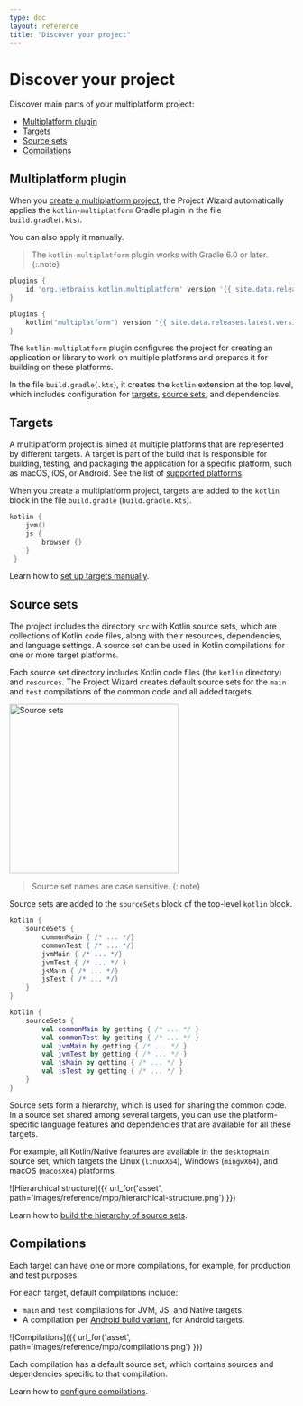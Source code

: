 ```yaml
---
type: doc
layout: reference
title: "Discover your project"
---
```


# Discover your project

Discover main parts of your multiplatform project:

* [Multiplatform plugin](#multiplatform-plugin)
* [Targets](#targets)
* [Source sets](#source-sets)
* [Compilations](#compilations)

## Multiplatform plugin

When you [create a multiplatform project](mpp-create-lib.html), the Project Wizard automatically applies the `kotlin-multiplatform` Gradle 
plugin in the file `build.gradle`(`.kts`).

You can also apply it manually.

>The `kotlin-multiplatform` plugin works with Gradle 6.0 or later. 
{:.note}

<div class="multi-language-sample" data-lang="groovy">
<div class="sample" markdown="1" theme="idea" mode="groovy">

```groovy
plugins {
    id 'org.jetbrains.kotlin.multiplatform' version '{{ site.data.releases.latest.version }}'
}
```

</div>
</div>

<div class="multi-language-sample" data-lang="kotlin">
<div class="sample" markdown="1" theme="idea" mode="kotlin" data-highlight-only>

```kotlin
plugins {
    kotlin("multiplatform") version "{{ site.data.releases.latest.version }}"
}
```

</div>
</div>

The `kotlin-multiplatform` plugin configures the project for creating an application or library to work on multiple platforms 
and prepares it for building on these platforms. 

In the file `build.gradle`(`.kts`), it creates the `kotlin` extension at the top level, which includes 
configuration for [targets](#targets), [source sets](#source-sets), and dependencies.


## Targets

A multiplatform project is aimed at multiple platforms that are represented by different targets. A target is part of the 
build that is responsible for building, testing, and packaging the application for a specific platform, such as macOS, 
iOS, or Android. See the list of [supported platforms](mpp-supported-platforms.html).

When you create a multiplatform project, targets are added to the `kotlin` block in the file `build.gradle` (`build.gradle.kts`).

<div class="sample" markdown="1" theme="idea" mode="kotlin" data-highlight-only>

```kotlin
kotlin {
    jvm()    
    js {
        browser {}
    }
 }
```

</div>

Learn how to [set up targets manually](mpp-set-up-targets.html).

## Source sets

The project includes the directory `src` with Kotlin source sets, which are collections of Kotlin code files, along with 
their resources, dependencies, and language settings. A source set can be used in Kotlin compilations for one or more 
target platforms. 

Each source set directory includes Kotlin code files (the `kotlin` directory) and `resources`. The Project Wizard creates 
default source sets for the `main` and `test` compilations of the common code and all added targets. 

<img class="img-responsive" src="{{ url_for('asset', path='images/reference/mpp/source-sets.png' )}}" alt="Source sets" width="300"/>

>Source set names are case sensitive.
{:.note}

Source sets are added to the `sourceSets` block of the top-level `kotlin` block.

<div class="multi-language-sample" data-lang="groovy">
<div class="sample" markdown="1" theme="idea" mode="groovy">

```groovy
kotlin {
    sourceSets {
        commonMain { /* ... */} 
        commonTest { /* ... */}
        jvmMain { /* ... */}
        jvmTest { /* ... */ }
        jsMain { /* ... */}
        jsTest { /* ... */}    
    }
}
```

</div>
</div>

<div class="multi-language-sample" data-lang="kotlin">
<div class="sample" markdown="1" theme="idea" mode="kotlin" data-highlight-only>


```kotlin
kotlin {
    sourceSets {
        val commonMain by getting { /* ... */ }
        val commonTest by getting { /* ... */ }
        val jvmMain by getting { /* ... */ }
        val jvmTest by getting { /* ... */ } 
        val jsMain by getting { /* ... */ }
        val jsTest by getting { /* ... */ } 
    }
}
```

</div>
</div>

Source sets form a hierarchy, which is used for sharing the common code. In a source set shared among several targets, 
you can use the platform-specific language features and dependencies that are available for all these targets.

For example, all Kotlin/Native features are available in the `desktopMain` source set, which targets the Linux (`linuxX64`), 
Windows (`mingwX64`), and macOS (`macosX64`) platforms.

![Hierarchical structure]({{ url_for('asset', path='images/reference/mpp/hierarchical-structure.png') }})

Learn how to [build the hierarchy of source sets](mpp-share-on-platforms.html#share-code-on-similar-platforms). 

## Compilations

Each target can have one or more compilations, for example, for production and test purposes.

For each target, default compilations include:

*   `main` and `test` compilations for JVM, JS, and Native targets.
*   A compilation per [Android build variant](https://developer.android.com/studio/build/build-variants), for Android targets.

![Compilations]({{ url_for('asset', path='images/reference/mpp/compilations.png') }})

Each compilation has a default source set, which contains sources and dependencies specific to that compilation.

Learn how to [configure compilations](mpp-configure-compilations.html). 

